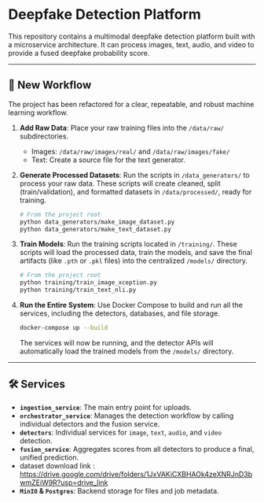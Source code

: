 # Deepfake Detection Platform

This repository contains a multimodal deepfake detection platform built with a microservice architecture. It can process images, text, audio, and video to provide a fused deepfake probability score.

---

## 🚀 New Workflow

The project has been refactored for a clear, repeatable, and robust machine learning workflow.

1.  **Add Raw Data**: Place your raw training files into the `/data/raw/` subdirectories.
    -   Images: `/data/raw/images/real/` and `/data/raw/images/fake/`
    -   Text: Create a source file for the text generator.

2.  **Generate Processed Datasets**: Run the scripts in `/data_generators/` to process your raw data. These scripts will create cleaned, split (train/validation), and formatted datasets in `/data/processed/`, ready for training.
    ```bash
    # From the project root
    python data_generators/make_image_dataset.py
    python data_generators/make_text_dataset.py
    ```

3.  **Train Models**: Run the training scripts located in `/training/`. These scripts will load the processed data, train the models, and save the final artifacts (like `.pth` or `.pkl` files) into the centralized `/models/` directory.
    ```bash
    # From the project root
    python training/train_image_xception.py
    python training/train_text_nli.py
    ```

4.  **Run the Entire System**: Use Docker Compose to build and run all the services, including the detectors, databases, and file storage.
    ```bash
    docker-compose up --build
    ```
    The services will now be running, and the detector APIs will automatically load the trained models from the `/models/` directory.

---

## 🛠️ Services

-   **`ingestion_service`**: The main entry point for uploads.
-   **`orchestrator_service`**: Manages the detection workflow by calling individual detectors and the fusion service.
-   **`detectors`**: Individual services for `image`, `text`, `audio`, and `video` detection.
-   **`fusion_service`**: Aggregates scores from all detectors to produce a final, unified prediction.
-   dataset download link : https://drive.google.com/drive/folders/1JxVAKiCXBHAOk4zeXNRJnD3bwmZEiW9R?usp=drive_link
-   **`MinIO` & `Postgres`**: Backend storage for files and job metadata.
